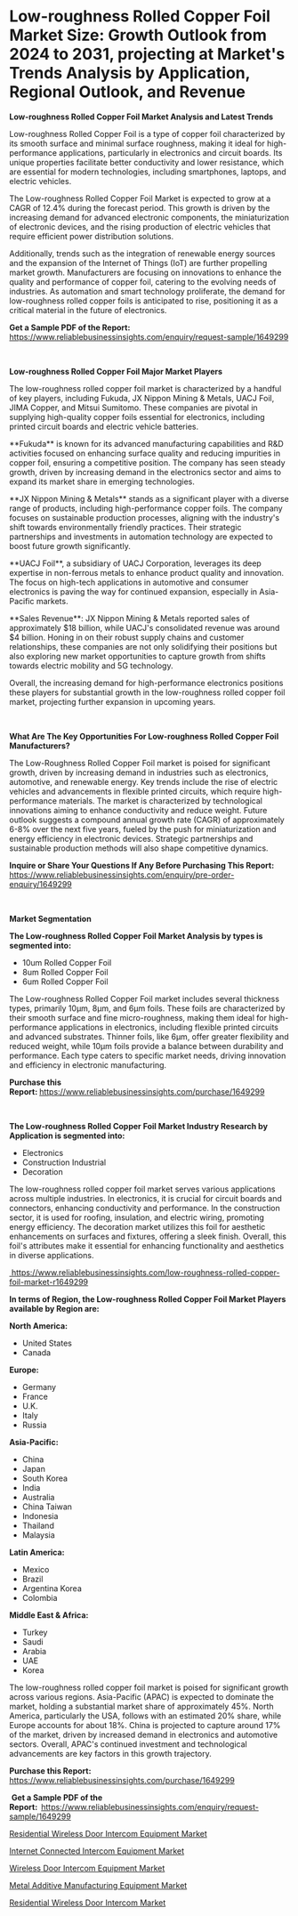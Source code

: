 <p><h1>Low-roughness Rolled Copper Foil Market Size: Growth Outlook from 2024 to 2031, projecting at Market's Trends Analysis by Application, Regional Outlook, and Revenue</h1></p><p><strong>Low-roughness Rolled Copper Foil Market Analysis and Latest Trends</strong></p>
<p><p>Low-roughness Rolled Copper Foil is a type of copper foil characterized by its smooth surface and minimal surface roughness, making it ideal for high-performance applications, particularly in electronics and circuit boards. Its unique properties facilitate better conductivity and lower resistance, which are essential for modern technologies, including smartphones, laptops, and electric vehicles.</p><p>The Low-roughness Rolled Copper Foil Market is expected to grow at a CAGR of 12.4% during the forecast period. This growth is driven by the increasing demand for advanced electronic components, the miniaturization of electronic devices, and the rising production of electric vehicles that require efficient power distribution solutions. </p><p>Additionally, trends such as the integration of renewable energy sources and the expansion of the Internet of Things (IoT) are further propelling market growth. Manufacturers are focusing on innovations to enhance the quality and performance of copper foil, catering to the evolving needs of industries. As automation and smart technology proliferate, the demand for low-roughness rolled copper foils is anticipated to rise, positioning it as a critical material in the future of electronics.</p></p>
<p><strong>Get a Sample PDF of the Report:&nbsp;</strong> <a href="https://www.reliablebusinessinsights.com/enquiry/request-sample/1649299?utm_campaign=904&utm_medium=2&utm_source=Github&utm_content=ia&utm_term=29122024&utm_id=low-roughness-rolled-copper-foil">https://www.reliablebusinessinsights.com/enquiry/request-sample/1649299</a></p>
<p>&nbsp;</p>
<p><strong>Low-roughness Rolled Copper Foil Major Market Players</strong></p>
<p><p>The low-roughness rolled copper foil market is characterized by a handful of key players, including Fukuda, JX Nippon Mining & Metals, UACJ Foil, JIMA Copper, and Mitsui Sumitomo. These companies are pivotal in supplying high-quality copper foils essential for electronics, including printed circuit boards and electric vehicle batteries.</p><p>**Fukuda** is known for its advanced manufacturing capabilities and R&D activities focused on enhancing surface quality and reducing impurities in copper foil, ensuring a competitive position. The company has seen steady growth, driven by increasing demand in the electronics sector and aims to expand its market share in emerging technologies.</p><p>**JX Nippon Mining & Metals** stands as a significant player with a diverse range of products, including high-performance copper foils. The company focuses on sustainable production processes, aligning with the industry's shift towards environmentally friendly practices. Their strategic partnerships and investments in automation technology are expected to boost future growth significantly.</p><p>**UACJ Foil**, a subsidiary of UACJ Corporation, leverages its deep expertise in non-ferrous metals to enhance product quality and innovation. The focus on high-tech applications in automotive and consumer electronics is paving the way for continued expansion, especially in Asia-Pacific markets.</p><p>**Sales Revenue**: JX Nippon Mining & Metals reported sales of approximately $18 billion, while UACJ's consolidated revenue was around $4 billion. Honing in on their robust supply chains and customer relationships, these companies are not only solidifying their positions but also exploring new market opportunities to capture growth from shifts towards electric mobility and 5G technology.</p><p>Overall, the increasing demand for high-performance electronics positions these players for substantial growth in the low-roughness rolled copper foil market, projecting further expansion in upcoming years.</p></p>
<p>&nbsp;</p>
<p><strong>What Are The Key Opportunities For Low-roughness Rolled Copper Foil Manufacturers?</strong></p>
<p><p>The Low-Roughness Rolled Copper Foil market is poised for significant growth, driven by increasing demand in industries such as electronics, automotive, and renewable energy. Key trends include the rise of electric vehicles and advancements in flexible printed circuits, which require high-performance materials. The market is characterized by technological innovations aiming to enhance conductivity and reduce weight. Future outlook suggests a compound annual growth rate (CAGR) of approximately 6-8% over the next five years, fueled by the push for miniaturization and energy efficiency in electronic devices. Strategic partnerships and sustainable production methods will also shape competitive dynamics.</p></p>
<p><strong>Inquire or Share Your Questions If Any Before Purchasing This Report:</strong> <a href="https://www.reliablebusinessinsights.com/enquiry/pre-order-enquiry/1649299?utm_campaign=904&utm_medium=2&utm_source=Github&utm_content=ia&utm_term=29122024&utm_id=low-roughness-rolled-copper-foil">https://www.reliablebusinessinsights.com/enquiry/pre-order-enquiry/1649299</a></p>
<p>&nbsp;</p>
<p><strong>Market Segmentation</strong></p>
<p><strong>The Low-roughness Rolled Copper Foil Market Analysis by types is segmented into:</strong></p>
<p><ul><li>10um Rolled Copper Foil</li><li>8um Rolled Copper Foil</li><li>6um Rolled Copper Foil</li></ul></p>
<p><p>The Low-roughness Rolled Copper Foil market includes several thickness types, primarily 10µm, 8µm, and 6µm foils. These foils are characterized by their smooth surface and fine micro-roughness, making them ideal for high-performance applications in electronics, including flexible printed circuits and advanced substrates. Thinner foils, like 6µm, offer greater flexibility and reduced weight, while 10µm foils provide a balance between durability and performance. Each type caters to specific market needs, driving innovation and efficiency in electronic manufacturing.</p></p>
<p><strong>Purchase this Report:&nbsp;</strong><a href="https://www.reliablebusinessinsights.com/purchase/1649299?utm_campaign=904&utm_medium=2&utm_source=Github&utm_content=ia&utm_term=29122024&utm_id=low-roughness-rolled-copper-foil">https://www.reliablebusinessinsights.com/purchase/1649299</a></p>
<p>&nbsp;</p>
<p><strong>The Low-roughness Rolled Copper Foil Market Industry Research by Application is segmented into:</strong></p>
<p><ul><li>Electronics</li><li>Construction Industrial</li><li>Decoration</li></ul></p>
<p><p>The low-roughness rolled copper foil market serves various applications across multiple industries. In electronics, it is crucial for circuit boards and connectors, enhancing conductivity and performance. In the construction sector, it is used for roofing, insulation, and electric wiring, promoting energy efficiency. The decoration market utilizes this foil for aesthetic enhancements on surfaces and fixtures, offering a sleek finish. Overall, this foil's attributes make it essential for enhancing functionality and aesthetics in diverse applications.</p></p>
<p><a href="https://www.reliablebusinessinsights.com/low-roughness-rolled-copper-foil-market-r1649299?utm_campaign=904&utm_medium=2&utm_source=Github&utm_content=ia&utm_term=29122024&utm_id=low-roughness-rolled-copper-foil">&nbsp;https://www.reliablebusinessinsights.com/low-roughness-rolled-copper-foil-market-r1649299</a></p>
<p><strong>In terms of Region, the Low-roughness Rolled Copper Foil Market Players available by Region are:</strong></p>
<p>
    <p> <strong> North America: </strong>
        <ul>
            <li>United States</li>
            <li>Canada</li>
        </ul>
        </p> 
    <p> <strong> Europe: </strong>
        <ul>
            <li>Germany</li>
            <li>France</li>
            <li>U.K.</li>
            <li>Italy</li>
            <li>Russia</li>
        </ul>
        </p> 
    <p> <strong> Asia-Pacific: </strong>
        <ul>
            <li>China</li>
            <li>Japan</li>
            <li>South Korea</li>
            <li>India</li>
            <li>Australia</li>
            <li>China Taiwan</li>
            <li>Indonesia</li>
            <li>Thailand</li>
            <li>Malaysia</li>
        </ul>
        </p> 
    <p> <strong> Latin America: </strong>
        <ul>
            <li>Mexico</li>
            <li>Brazil</li>
            <li>Argentina Korea</li>
            <li>Colombia</li>
        </ul>
        </p> 
    <p> <strong> Middle East & Africa: </strong>
        <ul>
            <li>Turkey</li>
            <li>Saudi</li>
            <li>Arabia</li>
            <li>UAE</li>
            <li>Korea</li>
        </ul>
    </p>
    </p>
<p><p>The low-roughness rolled copper foil market is poised for significant growth across various regions. Asia-Pacific (APAC) is expected to dominate the market, holding a substantial market share of approximately 45%. North America, particularly the USA, follows with an estimated 20% share, while Europe accounts for about 18%. China is projected to capture around 17% of the market, driven by increased demand in electronics and automotive sectors. Overall, APAC's continued investment and technological advancements are key factors in this growth trajectory.</p></p>
<p><strong>Purchase this Report: </strong><a href="https://www.reliablebusinessinsights.com/purchase/1649299?utm_campaign=904&utm_medium=2&utm_source=Github&utm_content=ia&utm_term=29122024&utm_id=low-roughness-rolled-copper-foil">https://www.reliablebusinessinsights.com/purchase/1649299</a></p>
<p>&nbsp;<strong>Get a Sample PDF of the Report:&nbsp;&nbsp;</strong><a href="https://www.reliablebusinessinsights.com/enquiry/request-sample/1649299?utm_campaign=904&utm_medium=2&utm_source=Github&utm_content=ia&utm_term=29122024&utm_id=low-roughness-rolled-copper-foil">https://www.reliablebusinessinsights.com/enquiry/request-sample/1649299</a></p>
<p><strong></strong></p>
<p><p><a href="https://github.com/darenph8er/Market-Research-Report-List-1/blob/main/residential-wireless-door-intercom-equipment-market.md?utm_campaign=904&utm_medium=2&utm_source=Github&utm_content=ia&utm_term=29122024&utm_id=low-roughness-rolled-copper-foil">Residential Wireless Door Intercom Equipment Market</a></p><p><a href="https://github.com/lashaunm5st/Market-Research-Report-List-1/blob/main/internet-connected-intercom-equipment-market.md?utm_campaign=904&utm_medium=2&utm_source=Github&utm_content=ia&utm_term=29122024&utm_id=low-roughness-rolled-copper-foil">Internet Connected Intercom Equipment Market</a></p><p><a href="https://github.com/kimberjam0i/Market-Research-Report-List-1/blob/main/wireless-door-intercom-equipment-market.md?utm_campaign=904&utm_medium=2&utm_source=Github&utm_content=ia&utm_term=29122024&utm_id=low-roughness-rolled-copper-foil">Wireless Door Intercom Equipment Market</a></p><p><a href="https://github.com/osbornrdaflalo/Market-Research-Report-List-1/blob/main/metal-additive-manufacturing-equipment-market.md?utm_campaign=904&utm_medium=2&utm_source=Github&utm_content=ia&utm_term=29122024&utm_id=low-roughness-rolled-copper-foil">Metal Additive Manufacturing Equipment Market</a></p><p><a href="https://github.com/ElviraLeka1962/Market-Research-Report-List-1/blob/main/residential-wireless-door-intercom-market.md?utm_campaign=904&utm_medium=2&utm_source=Github&utm_content=ia&utm_term=29122024&utm_id=low-roughness-rolled-copper-foil">Residential Wireless Door Intercom Market</a></p></p>